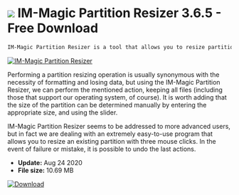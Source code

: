 # ![](https://cdn.softexe.net/static/icon/win.gif) IM-Magic Partition Resizer 3.6.5 - Free Download

```sh
IM-Magic Partition Resizer is a tool that allows you to resize partitions, as well as to connect volumes.
```
[![IM-Magic Partition Resizer](https://gallery.dpcdn.pl/imgc/Tools/75489/g_-_420x350_1.5_-_x20170427225954_0.jpg)](https://softexe.net/win/disks-files/hdd-utilities/im-magic-partition-resizer:hbpa.html)

Performing a partition resizing operation is usually synonymous with the necessity of formatting and losing data, but using the IM-Magic Partition Resizer, we can perform the mentioned action, keeping all files (including those that support our operating system, of course). It is worth adding that the size of the partition can be determined manually by entering the appropriate size, and using the slider.
 
 IM-Magic Partition Resizer seems to be addressed to more advanced users, but in fact we are dealing with an extremely easy-to-use program that allows you to resize an existing partition with three mouse clicks. In the event of failure or mistake, it is possible to undo the last actions.


- **Update:** Aug 24 2020
- **File size:** 10.69 MB

[![Download](https://cdn.softexe.net/static/img/download.png)](https://softexe.net/win/disks-files/hdd-utilities/im-magic-partition-resizer:hbpa.html)

